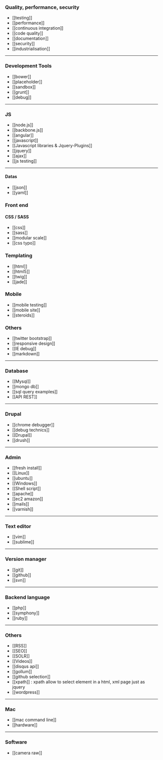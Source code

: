 ### Quality, performance, security
* [[testing]]
* [[performance]]
* [[continuous integration]]
* [[code quality]]  
* [[documentation]]
* [[security]]
* [[industrialisation]]

***


### Development Tools
* [[bower]]
* [[placeholder]]
* [[sandbox]]
* [[grunt]]
* [[debug]]


***

### JS
* [[node.js]]
* [[backbone.js]]
* [[angular]]   
* [[javascript]]
* [[Javascript libraries & Jquery-Plugins]]
* [[jquery]]
* [[ajax]]
* [[js testing]]

***
#### Datas 
* [[json]]
* [[yaml]]

### Front end
#### CSS / SASS
* [[css]]
* [[sass]]
* [[modular scale]]
* [[css typo]]

### Templating 
* [[html]]
* [[html5]]
* [[twig]]
* [[jade]]

### Mobile 
* [[mobile testing]] 
* [[mobile site]]
* [[steroids]]

### Others
* [[twitter bootstrap]]
* [[responsive design]]
* [[IE debug]]
* [[markdown]]

***

### Database
* [[Mysql]]
* [[mongo db]]
* [[sql query examples]]
* [[API REST]]

***

### Drupal
* [[chrome debugger]]
* [[debug technics]]
* [[Drupal]]
* [[drush]]

***

### Admin
* [[fresh install]]
* [[Linux]]
* [[ubuntu]]
* [[Windows]]
* [[Shell script]]
* [[apache]]
* [[ec2 amazon]]
* [[mails]]
* [[varnish]]

***

### Text editor
* [[vim]]
* [[sublime]]

***

### Version manager
* [[git]]
* [[github]]
* [[svn]]

***

### Backend language
* [[php]]
* [[symphony]]
* [[ruby]]

***

### Others
* [[RSS]]
* [[SEO]]
* [[SOLR]]
* [[Videos]]
* [[disqus api]]
* [[gollum]]
* [[github selection]]
* [[xpath]] : xpath allow to select element in a html, xml page just as jquery
* [[wordpress]]

***

### Mac
* [[mac command line]]
* [[hardware]]

*** 

### Software 

* [[camera raw]]